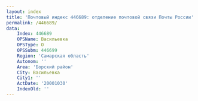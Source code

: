 ```yaml
---
layout: index
title: 'Почтовый индекс 446689: отделение почтовой связи Почты России'
permalink: /446689/
data:
    Index: 446689
    OPSName: Васильевка
    OPSType: О
    OPSSubm: 446699
    Region: 'Самарская область'
    Autonom: ''
    Area: 'Борский район'
    City: Васильевка
    City1: ''
    ActDate: '20001030'
    IndexOld: ''
---
```

